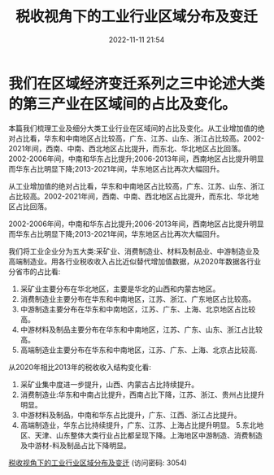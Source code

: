 ﻿---
title: 税收视角下的工业行业区域分布及变迁
date: 2022-11-11 21:54
tags:
- 区域经济变迁系列
updated: 1970-01-01 08:00:00
---

# 我们在区域经济变迁系列之三中论述大类的第三产业在区域间的占比及变化。
本篇我们梳理工业及细分大类工业行业在区域间的占比及变化。从工业增加值的绝对占比看，华东和中南地区占比较高，广东、江苏、山东、浙江占比较高。2002-2021年间，西南、中南、西北地区占比提升，而东北、华北地区占比回落。2002-2006年间，中南和华东占比提升;2006-2013年间，西南地区占比提升明显而华东占比明显下降;2013-2021年间，华东地区占比再次大幅回升。

从工业增加值的绝对占比看，华东和中南地区占比较高，广东、江苏、山东、浙江占比较高。2002-2021年间，西南、中南、西北地区占比提升，而东北、华北地区占比回落。

2002-2006年间，中南和华东占比提升;2006-2013年间，西南地区占比提升明显而华东占比明显下降;2013-2021年间，华东地区占比再次大幅回升。

<!-- more -->
我们将工业企业分为五大类:采矿业、消费制造业、材料及制品业、中游制造业及高端制造业。用各行业税收收入占比近似替代增加值数据，从2020年数据各行业分省市的占比看:
1. 采矿业主要分布在华北地区，主要是华北的山西和内蒙古地区。
2. 消费制造业主要分布在华东和中南地区，江苏、浙江、广东地区占比较高。
3. 中游制造主要分布在华东和中南地区，江苏、广东、上海、北京地区占比较高。
4. 中游材料及制品主要分布在华东和中南地区，江苏、广东、山东、浙江占比较高。
5. 高端制造业主要分布在华东和中南地区，江苏、广东、上海、北京占比较高.

从2020年相比2013年的税收收入结构变化看:
1. 采矿业集中度进一步提升，山西、内蒙古占比持续提升。
2. 消费制造业:华东和中南占比提升，西南占比下降，江苏、浙江、贵州占比提升明显。
3. 中游材料及制品，中南和华东占比提升，广东、江西、浙江占比提升。
4. 高端制造业，华东占比持续提升，广东、江苏、上海占比提升明显。
5.东北地区、天津、山东整体大类行业占比都呈现下降。上海地区中游制造、消费制造及中游材-料及制品占比下降明显。

[税收视角下的工业行业区域分布及变迁](https://url12.ctfile.com/f/3948612-722537600-18bcaa?p=3054)
(访问密码: 3054)
